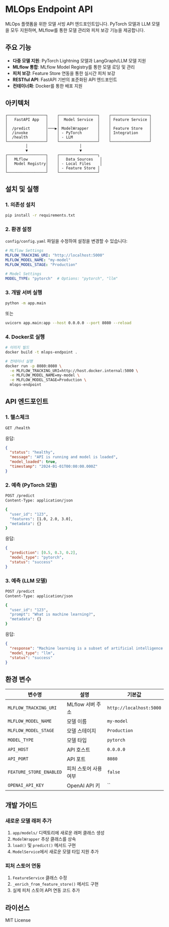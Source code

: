 # MLOps Endpoint API

MLOps 플랫폼을 위한 모델 서빙 API 엔드포인트입니다. PyTorch 모델과 LLM 모델을 모두 지원하며, MLflow를 통한 모델 관리와 피처 보강 기능을 제공합니다.

## 주요 기능

- **다중 모델 지원**: PyTorch Lightning 모델과 LangGraph/LLM 모델 지원
- **MLflow 통합**: MLflow Model Registry를 통한 모델 로딩 및 관리
- **피처 보강**: Feature Store 연동을 통한 실시간 피처 보강
- **RESTful API**: FastAPI 기반의 표준화된 API 엔드포인트
- **컨테이너화**: Docker를 통한 배포 지원

## 아키텍처

```
┌─────────────────┐    ┌─────────────────┐    ┌─────────────────┐
│   FastAPI App   │    │  Model Service  │    │ Feature Service │
│                 │    │                 │    │                 │
│  /predict       │───▶│ ModelWrapper    │    │ Feature Store   │
│  /invoke        │    │ - PyTorch       │    │ Integration     │
│  /health        │    │ - LLM           │    │                 │
└─────────────────┘    └─────────────────┘    └─────────────────┘
         │                       │
         ▼                       ▼
┌─────────────────┐    ┌─────────────────┐
│   MLflow        │    │   Data Sources   │
│   Model Registry│    │ - Local Files    │
│                 │    │ - Feature Store │
└─────────────────┘    └─────────────────┘
```

## 설치 및 실행

### 1. 의존성 설치

```bash
pip install -r requirements.txt
```

### 2. 환경 설정

`config/config.yaml` 파일을 수정하여 설정을 변경할 수 있습니다:

```yaml
# MLflow Settings
MLFLOW_TRACKING_URI: "http://localhost:5000"
MLFLOW_MODEL_NAME: "my-model"
MLFLOW_MODEL_STAGE: "Production"

# Model Settings
MODEL_TYPE: "pytorch"  # Options: "pytorch", "llm"
```

### 3. 개발 서버 실행

```bash
python -m app.main
```

또는

```bash
uvicorn app.main:app --host 0.0.0.0 --port 8080 --reload
```

### 4. Docker로 실행

```bash
# 이미지 빌드
docker build -t mlops-endpoint .

# 컨테이너 실행
docker run -p 8080:8080 \
  -e MLFLOW_TRACKING_URI=http://host.docker.internal:5000 \
  -e MLFLOW_MODEL_NAME=my-model \
  -e MLFLOW_MODEL_STAGE=Production \
  mlops-endpoint
```

## API 엔드포인트

### 1. 헬스체크

```bash
GET /health
```

응답:
```json
{
  "status": "healthy",
  "message": "API is running and model is loaded",
  "model_loaded": true,
  "timestamp": "2024-01-01T00:00:00.000Z"
}
```

### 2. 예측 (PyTorch 모델)

```bash
POST /predict
Content-Type: application/json

{
  "user_id": "123",
  "features": [1.0, 2.0, 3.0],
  "metadata": {}
}
```

응답:
```json
{
  "prediction": [0.5, 0.3, 0.2],
  "model_type": "pytorch",
  "status": "success"
}
```

### 3. 예측 (LLM 모델)

```bash
POST /predict
Content-Type: application/json

{
  "user_id": "123",
  "prompt": "What is machine learning?",
  "metadata": {}
}
```

응답:
```json
{
  "response": "Machine learning is a subset of artificial intelligence...",
  "model_type": "llm",
  "status": "success"
}
```

## 환경 변수

| 변수명 | 설명 | 기본값 |
|--------|------|--------|
| `MLFLOW_TRACKING_URI` | MLflow 서버 주소 | `http://localhost:5000` |
| `MLFLOW_MODEL_NAME` | 모델 이름 | `my-model` |
| `MLFLOW_MODEL_STAGE` | 모델 스테이지 | `Production` |
| `MODEL_TYPE` | 모델 타입 | `pytorch` |
| `API_HOST` | API 호스트 | `0.0.0.0` |
| `API_PORT` | API 포트 | `8080` |
| `FEATURE_STORE_ENABLED` | 피처 스토어 사용 여부 | `false` |
| `OPENAI_API_KEY` | OpenAI API 키 | `` |

## 개발 가이드

### 새로운 모델 래퍼 추가

1. `app/models/` 디렉토리에 새로운 래퍼 클래스 생성
2. `ModelWrapper` 추상 클래스를 상속
3. `load()` 및 `predict()` 메서드 구현
4. `ModelService`에서 새로운 모델 타입 지원 추가

### 피처 스토어 연동

1. `FeatureService` 클래스 수정
2. `_enrich_from_feature_store()` 메서드 구현
3. 실제 피처 스토어 API 연동 코드 추가

## 라이선스

MIT License

